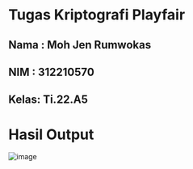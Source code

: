 # Tugas Kriptografi Playfair

## Nama : Moh Jen Rumwokas
## NIM  : 312210570
## Kelas: Ti.22.A5

# Hasil Output

![image](https://github.com/user-attachments/assets/f6fa7cdd-c29b-49e5-be00-5da0b6edd671)
